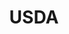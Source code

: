 ---
name: Andrea Beam
department: Department of Agriculture
sub-department: National Animal Health Monitoring System^
title: USDA
---
